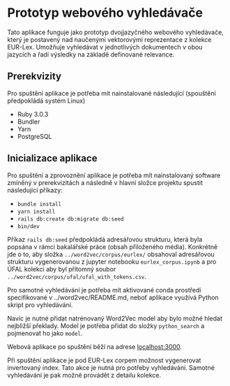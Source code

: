 # Prototyp webového vyhledávače
Tato aplikace funguje jako prototyp dvojjazyčného webového vyhledávače, který je postavený nad naučenými vektorovými reprezentace z kolekce EUR-Lex. Umožňuje vyhledávat v jednotlivých dokumentech v obou jazycích a řadí výsledky na základě definované relevance. 

## Prerekvizity

Pro spuštění aplikace je potřeba mít nainstalované následující (spouštění předpokládá systém Linux)

- Ruby 3.0.3
- Bundler
- Yarn
- PostgreSQL

## Inicializace aplikace

Pro spuštění a zprovoznění aplikace je potřeba mít nainstalovaný software zmíněný v prerekvizitách a následně v hlavní složce projektu spustit následující příkazy:

- `bundle install`
- `yarn install`
- `rails db:create db:migrate db:seed`
- `bin/dev`

Příkaz `rails db:seed` předpokládá adresářovou strukturu, která byla popsána v rámci bakalářské práce (obsah přiloženého média). Konkrétně jde o to, aby složka `../word2vec/corpus/eurlex/` obsahoval adresářovou strukturu vygenerovanou z jupyter notebooku `eurlex_corpus.ipynb` a pro ÚFAL kolekci aby byl přítomný soubor `../word2vec/corpus/ufal/ufal_with_tokens.csv`.  

Pro samotné vyhledávání je potřeba mít aktivované conda prostředí specifikované v ../word2vec/README.md, neboť aplikace využívá Python skript pro vyhledávání.

Navíc je nutné přidat natrénovaný Word2Vec model aby bylo možné hledat nejbližší překlady. Model je potřeba přidat do složky `python_search` a pojmenovat ho jako `model`. 

Webová aplikace po spuštění běží na adrese [localhost:3000](http://localhost:3000/).

Při spuštění aplikace je pod EUR-Lex corpem možnost vygenerovat invertovaný index. Tato akce je nutná pro potřeby vyhledávání. Samotné vyhledávání je pak možné provádět z detailu kolekce.
